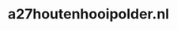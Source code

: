 ---
layout: post
title:  "a27houtenhooipolder.nl"
internal_url:  "/dutchgov/a27houtenhooipolder.nl.html"
categories: dutchgov
---